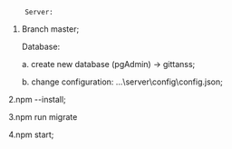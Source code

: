         Server:
        
1. Branch master;
	
	Database:
	
	a. create new database (pgAdmin) -> gittanss;
	
	b. change configuration: ...\server\config\config.json;
        		
2.npm --install;

3.npm run migrate

4.npm start;	
